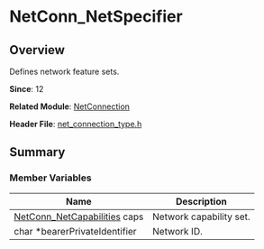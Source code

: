# NetConn_NetSpecifier

<!--Kit: Network Kit-->
<!--Subsystem: Communication-->
<!--Owner: @wmyao_mm-->
<!--Designer: @guo-min_net-->
<!--Tester: @tongxilin-->
<!--Adviser: @zhang_yixin13-->

## Overview

Defines network feature sets.

**Since**: 12

**Related Module**: [NetConnection](capi-netconnection.md)

**Header File**: [net_connection_type.h](capi-net-connection-type-h.md)

## Summary

### Member Variables

| Name                              | Description|
|----------------------------------| -- |
| [NetConn_NetCapabilities](capi-netconnection-netconn-netcapabilities.md) caps | Network capability set.|
| char *bearerPrivateIdentifier    | Network ID.|
